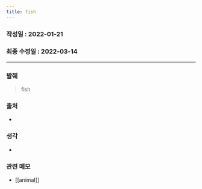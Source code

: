 ```yaml
---
title: fish
---
```


### 작성일 : 2022-01-21 
### 최종 수정일 : 2022-03-14
----
### 발췌
> fish

### 출처
- 

### 생각
- 

### 관련 메모 
- [[animal]]
